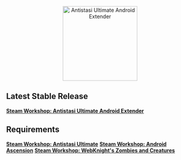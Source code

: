 <div align="center">
  <img alt="Antistasi Ultimate Android Extender" width="200" height="200" src="https://github.com/SilenceIsFatto/A3-Antistasi-Ultimate/assets/78276788/10d6e9f2-66bc-47a7-9ff5-2054b65b0e26">
</div>

## Latest Stable Release
**[Steam Workshop: Antistasi Ultimate Android Extender]()**

## Requirements
**[Steam Workshop: Antistasi Ultimate](https://steamcommunity.com/sharedfiles/filedetails/?id=3020755032)**
**[Steam Workshop: Android Ascension](https://steamcommunity.com/sharedfiles/filedetails/?id=2940744533)**
**[Steam Workshop: WebKnight's Zombies and Creatures](https://steamcommunity.com/sharedfiles/filedetails/?id=2789152015)**